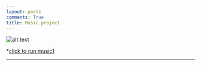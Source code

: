 ```yaml
---
layout: posts
comments: True
title: Music project
---
```



![alt text]({{pooria159.github.io}}\assets\images\music.jpg)


*[click to run music1](file:///C:/git/pooria159.github.io/_layouts/music.html/finaly.mp3)



---

